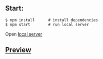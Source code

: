 ## Start:

```
$ npm install      # install dependencies
$ npm start        # run local server
```
Open [local server](http://localhost:3000/)

 ## [Preview](https://dead-tr.github.io/test_playable_ads/)
